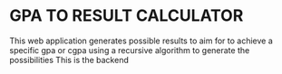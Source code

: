 # GPA TO RESULT CALCULATOR

This web application generates possible results to aim for to achieve a specific gpa or cgpa using a recursive algorithm to generate the possibilities
This is the backend
